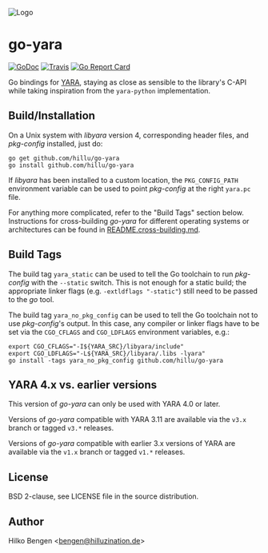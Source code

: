 ![Logo](/goyara-logo.png)

# go-yara

[![GoDoc](https://godoc.org/github.com/hillu/go-yara?status.svg)](https://godoc.org/github.com/hillu/go-yara)
[![Travis](https://travis-ci.org/hillu/go-yara.svg?branch=master)](https://travis-ci.org/hillu/go-yara)
[![Go Report Card](https://goreportcard.com/badge/github.com/hillu/go-yara)](https://goreportcard.com/report/github.com/hillu/go-yara)

Go bindings for [YARA](https://virustotal.github.io/yara/), staying as
close as sensible to the library's C-API while taking inspiration from
the `yara-python` implementation.

## Build/Installation

On a Unix system with _libyara_ version 4, corresponding header files,
and _pkg-config_ installed, just do:

```
go get github.com/hillu/go-yara
go install github.com/hillu/go-yara
```

If _libyara_ has been installed to a custom location, the
`PKG_CONFIG_PATH` environment variable can be used to point
_pkg-config_ at the right `yara.pc` file.

For anything more complicated, refer to the "Build Tags" section
below. Instructions for cross-building _go-yara_ for different
operating systems or architectures can be found in
[README.cross-building.md](README.cross-building.md).

## Build Tags

The build tag `yara_static` can be used to tell the Go toolchain to
run _pkg-config_ with the `--static` switch. This is not enough for a
static build; the appropriate linker flags (e.g. `-extldflags
"-static"`) still need to be passed to the _go_ tool.

The build tag `yara_no_pkg_config` can be used to tell the Go toolchain not
to use _pkg-config_'s output. In this case, any compiler or linker
flags have to be set via the `CGO_CFLAGS` and `CGO_LDFLAGS`
environment variables, e.g.:

```
export CGO_CFLAGS="-I${YARA_SRC}/libyara/include"
export CGO_LDFLAGS="-L${YARA_SRC}/libyara/.libs -lyara"
go install -tags yara_no_pkg_config github.com/hillu/go-yara
```

## YARA 4.x vs. earlier versions

This version of _go-yara_ can only be used with YARA 4.0 or later.

Versions of _go-yara_ compatible with YARA 3.11 are available via the
`v3.x` branch or tagged `v3.*` releases.

Versions of _go-yara_ compatible with earlier 3.x versions of YARA are
available via the `v1.x` branch or tagged `v1.*` releases.

## License

BSD 2-clause, see LICENSE file in the source distribution.

## Author

Hilko Bengen <<bengen@hilluzination.de>>
